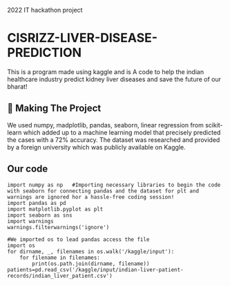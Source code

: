 2022 IT hackathon project 


# CISRIZZ-LIVER-DISEASE-PREDICTION
This is a program made using kaggle and is A code to help the indian healthcare industry predict kidney liver diseases and save the future of our bharat!




## 🔎 Making The Project

We used numpy, madplotlib, pandas, seaborn, linear regression from scikit-learn which added up to a machine learning model that precisely predicted the cases with a 72% accuracy. The dataset was researched and provided by a foreign university which was publicly available on Kaggle.


## Our code
```
import numpy as np   #Importing necessary libraries to begin the code with seaborn for connecting pandas and the dataset for plt and warnings are ignored hor a hassle-free coding session!
import pandas as pd
import matplotlib.pyplot as plt
import seaborn as sns
import warnings
warnings.filterwarnings('ignore')
``` 
```
#We imported os to lead pandas access the file
import os
for dirname, _, filenames in os.walk('/kaggle/input'):
    for filename in filenames:
        print(os.path.join(dirname, filename))
patients=pd.read_csv('/kaggle/input/indian-liver-patient-records/indian_liver_patient.csv')
```

